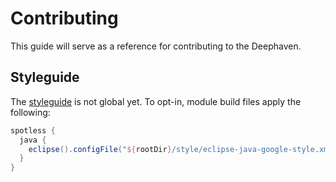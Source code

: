 # Contributing

This guide will serve as a reference for contributing to the Deephaven.

## Styleguide
The [styleguide](style/README.md) is not global yet.
To opt-in, module build files apply the following:

```groovy
spotless {
  java {
    eclipse().configFile("${rootDir}/style/eclipse-java-google-style.xml")
  }
}
```